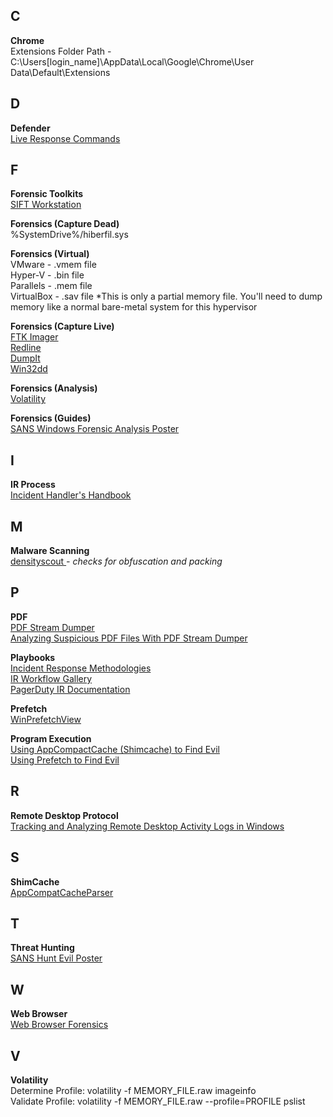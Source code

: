 ## C 
**Chrome**  
Extensions Folder Path - C:\Users\[login_name]\AppData\Local\Google\Chrome\User Data\Default\Extensions

## D 
**Defender**  
[Live Response Commands](https://docs.microsoft.com/en-us/windows/security/threat-protection/microsoft-defender-atp/live-response)  

## F  
**Forensic Toolkits**  
[SIFT Workstation](https://digital-forensics.sans.org/community/downloads)  

**Forensics (Capture Dead)**  
%SystemDrive%/hiberfil.sys  

**Forensics (Virtual)**  
VMware - .vmem file  
Hyper-V - .bin file  
Parallels - .mem file  
VirtualBox - .sav file *This is only a partial memory file. You'll need to dump memory like a normal bare-metal system for this hypervisor  

**Forensics (Capture Live)**  
[FTK Imager](https://accessdata.com/products-services/forensic-toolkit-ftk/ftkimager#:~:text=FTK%C2%AE%20Imager%20is%20a,%C2%AE%20(FTK)%20is%20warranted.)  
[Redline](https://www.fireeye.com/services/freeware/redline.html)  
[DumpIt](https://zeltser.com/memory-acquisition-with-dumpit-for-dfir-2/)  
[Win32dd](https://digital-forensics.sans.org/summit-archives/2010/eu-digital-forensics-incident-response-summit-matthieu-suiche-blue-screen-of-death-is-dead.pdf)  



**Forensics (Analysis)**  
[Volatility](https://github.com/volatilityfoundation/volatility)  

**Forensics (Guides)**  
[SANS Windows Forensic Analysis Poster](https://www.sans.org/security-resources/posters/windows-forensic-analysis/170/download)  

## I
**IR Process**  
[Incident Handler's Handbook](https://www.sans.org/reading-room/whitepapers/incident/incident-handlers-handbook-33901)  

## M
**Malware Scanning**  
[densityscout ](http://cert.at/downloads/software/densityscout_en.html)  *- checks for obfuscation and packing*  

## P
**PDF**  
[PDF Stream Dumper](http://sandsprite.com/blogs/index.php?uid=7&pid=57)   
[Analyzing Suspicious PDF Files With PDF Stream Dumper](https://zeltser.com/pdf-stream-dumper-malicious-file-analysis/)  

**Playbooks**  
[Incident Response Methodologies](https://github.com/certsocietegenerale/IRM)  
[IR Workflow Gallery](https://www.incidentresponse.com/playbooks/)  
[PagerDuty IR Documentation](https://response.pagerduty.com/)  

**Prefetch**  
[WinPrefetchView](https://www.nirsoft.net/utils/win_prefetch_view.html)  

**Program Execution**  
[Using AppCompactCache (Shimcache) to Find Evil](https://digital-forensics.sans.org/summit-archives/DFIR_Summit/Johnny-AppCompatCache-the-Ring-of-Malware-Brice-Daniels-and-Mary-Singh.pdf)  
[Using Prefetch to Find Evil](https://www.hackers-arise.com/post/2016/11/02/digital-forensics-part-6-analyzing-windows-pre-fetch-files-for-evidence)  

## R  
**Remote Desktop Protocol**  
[Tracking and Analyzing Remote Desktop Activity Logs in Windows](http://woshub.com/rdp-connection-logs-forensics-windows/)  

## S
**ShimCache**  
[AppCompatCacheParser](https://github.com/EricZimmerman/AppCompatCacheParser)  

## T
**Threat Hunting**  
[SANS Hunt Evil Poster](https://www.sans.org/security-resources/posters/hunt-evil/165/download)
## W
**Web Browser**  
[Web Browser Forensics](https://www.digitalforensics.com/blog/an-overview-of-web-browser-forensics/)

## V  
**Volatility**  
Determine Profile: volatility -f MEMORY_FILE.raw imageinfo  
Validate Profile: volatility -f MEMORY_FILE.raw --profile=PROFILE pslist  
